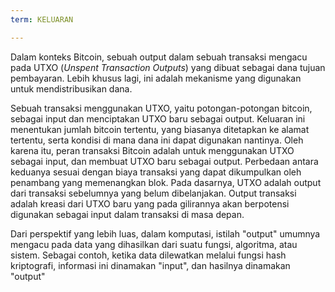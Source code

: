 ```yaml
---
term: KELUARAN

---
```

Dalam konteks Bitcoin, sebuah output dalam sebuah transaksi mengacu pada UTXO (*Unspent Transaction Outputs*) yang dibuat sebagai dana tujuan pembayaran. Lebih khusus lagi, ini adalah mekanisme yang digunakan untuk mendistribusikan dana.

Sebuah transaksi menggunakan UTXO, yaitu potongan-potongan bitcoin, sebagai input dan menciptakan UTXO baru sebagai output. Keluaran ini menentukan jumlah bitcoin tertentu, yang biasanya ditetapkan ke alamat tertentu, serta kondisi di mana dana ini dapat digunakan nantinya. Oleh karena itu, peran transaksi Bitcoin adalah untuk menggunakan UTXO sebagai input, dan membuat UTXO baru sebagai output. Perbedaan antara keduanya sesuai dengan biaya transaksi yang dapat dikumpulkan oleh penambang yang memenangkan blok. Pada dasarnya, UTXO adalah output dari transaksi sebelumnya yang belum dibelanjakan. Output transaksi adalah kreasi dari UTXO baru yang pada gilirannya akan berpotensi digunakan sebagai input dalam transaksi di masa depan.

Dari perspektif yang lebih luas, dalam komputasi, istilah "output" umumnya mengacu pada data yang dihasilkan dari suatu fungsi, algoritma, atau sistem. Sebagai contoh, ketika data dilewatkan melalui fungsi hash kriptografi, informasi ini dinamakan "input", dan hasilnya dinamakan "output"